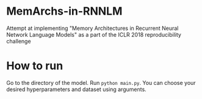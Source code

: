 # MemArchs-in-RNNLM
Attempt at implementing "Memory Architectures in Recurrent Neural Network Language Models" as a part of the ICLR 2018 reproducibility challenge

# How to run
Go to the directory of the model. 
Run `python main.py`. 
You can choose your desired hyperparameters and dataset using arguments.
